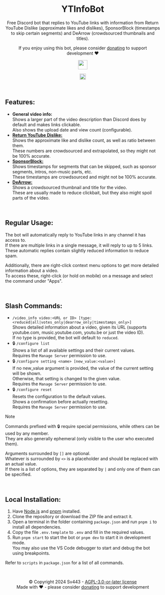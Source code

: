 <div style="text-align:center;" align="center">

# YTInfoBot
Free Discord bot that replies to YouTube links with information from Return YouTube Dislike (approximate likes and dislikes), SponsorBlock (timestamps to skip certain segments) and DeArrow (crowdsourced thumbnails and titles).  
  
If you enjoy using this bot, please consider [donating](https://github.com/sponsors/Sv443) to support development ❤️
  
<a href="https://discord.com/api/oauth2/authorize?client_id=1290320137223802912&permissions=292058098752&scope=bot%20applications.commands" target="_blank"><img src="https://img.shields.io/badge/Invite%20Bot-%E2%96%BA-78f05d" height="30"></a>

<a href="https://dc.sv443.net/" target="_blank"><img src="https://img.shields.io/badge/Join-Support%20Server-6e7bf4" height="20"></a>
</div>

<br>

## Features:
- **General video info:**  
  Shows a larger part of the video description than Discord does by default and makes links clickable.  
  Also shows the upload date and view count (configurable).
- [**Return YouTube Dislike:**](https://returnyoutubedislike.com/)  
  Shows the approximate like and dislike count, as well as ratio between them.  
  These numbers are crowdsourced and extrapolated, so they might not be 100% accurate.
- [**SponsorBlock:**](https://sponsor.ajay.app/)  
  Shows timestamps for segments that can be skipped, such as sponsor segments, intros, non-music parts, etc.  
  These timestamps are crowdsourced and might not be 100% accurate.
- [**DeArrow:**](https://dearrow.com/)  
  Shows a crowdsourced thumbnail and title for the video.  
  These are usually made to reduce clickbait, but they also might spoil parts of the video.

<br>

## Regular Usage:
The bot will automatically reply to YouTube links in any channel it has access to.  
If there are multiple links in a single message, it will reply to up to 5 links.  
These automatic replies contain slightly reduced information to reduce spam.  
  
Additionally, there are right-click context menu options to get more detailed information about a video.  
To access these, right-click (or hold on mobile) on a message and select the command under "Apps".

<br>

## Slash Commands:
- `/video_info video:<URL or ID> [type:<reduced|all|votes_only|dearrow_only|timestamps_only>]`  
  Shows detailed information about a video, given its URL (supports youtube.com, music.youtube.com, youtu.be or just the video ID).  
  If no type is provided, the bot will default to `reduced`.
- 🔒 `/configure list`  
  Shows a list of all available settings and their current values.  
  Requires the `Manage Server` permission to use.
- 🔒 `/configure setting <name> [new_value:<value>]`  
  If no new_value argument is provided, the value of the current setting will be shown.  
  Otherwise, that setting is changed to the given value.  
  Requires the `Manage Server` permission to use.
- 🔒 `/configure reset`  
  Resets the configuration to the default values.  
  Shows a confirmation before actually resetting.  
  Requires the `Manage Server` permission to use.

> [!NOTE]  
> Commands prefixed with 🔒 require special permissions, while others can be used by any member.  
> They are also generally ephemeral (only visible to the user who executed them).  
>   
> Arguments surrounded by `[]` are optional.  
> Whatever is surrounded by `<>` is a placeholder and should be replaced with an actual value.  
> If there is a list of options, they are separated by `|` and only one of them can be specified.

<br>

## Local Installation:
1. Have [Node.js](https://nodejs.org/) and [pnpm](https://pnpm.io/installation) installed.
2. Clone the repository or download the ZIP file and extract it.
3. Open a terminal in the folder containing `package.json` and run `pnpm i` to install all dependencies.
4. Copy the file `.env.template` to `.env` and fill in the required values.
5. Run `pnpm start` to start the bot or `pnpm dev` to start it in development mode.  
  You may also use the VS Code debugger to start and debug the bot using breakpoints.
  
Refer to `scripts` in `package.json` for a list of all commands.

<br>

<div style="text-align:center;" align="center">

©️ Copyright 2024 Sv443 - [AGPL-3.0-or-later license](./LICENSE.txt)  
Made with ❤️ - please consider [donating](https://github.com/sponsors/Sv443) to support development
</div>
